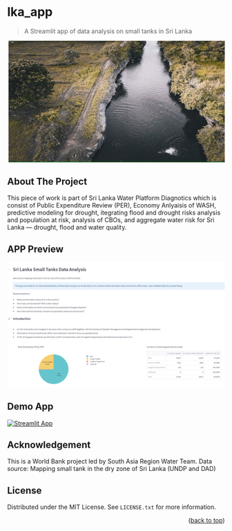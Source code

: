 # lka_app
> A Streamlit app of data analysis on small tanks in Sri Lanka

<img src='imgs\tank.jpg' width="800">



## About The Project

This piece of work is part of Sri Lanka Water Platform Diagnotics which is consist of Public Expenditure Review (PER), Economy Anlyaisis of WASH, predictive modeling for drought, itegrating flood and drought risks analysis and population at risk, analysis of CBOs, and aggregate water risk for Sri Lanka — drought, flood and water quality.

## APP Preview
<img src='imgs\Screenshot.png' width="800">


## Demo App

[![Streamlit App](https://static.streamlit.io/badges/streamlit_badge_black_white.svg)](https://doriswang0531-lka-app-lka-app-o2vwi7.streamlit.app/)


## Acknowledgement

This is a World Bank project led by South Asia Region Water Team. 
Data source: Mapping small tank in the dry zone of Sri Lanka (UNDP and DAD)

## License

Distributed under the MIT License. See `LICENSE.txt` for more information.

<p align="right">(<a href="#readme-top">back to top</a>)</p>
